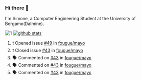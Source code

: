 ### Hi there 👋

I'm Simone, a Computer Engineering Student at the University of Bergamo(Dalmine).

![1](https://github-readme-stats.vercel.app/api/top-langs/?username=SudatiSimone&theme=white-blue) [![github stats](https://github-readme-stats.vercel.app/api?username=SudatiSimone&theme=white-blue)](https://github.com/anuraghazra/github-readme-stats)

<!--START_SECTION:activity-->
1. ❗️ Opened issue [#49](https://github.com/fougue/mayo/issues/49) in [fougue/mayo](https://github.com/fougue/mayo)
2. ❗️ Closed issue [#43](https://github.com/fougue/mayo/issues/43) in [fougue/mayo](https://github.com/fougue/mayo)
3. 🗣 Commented on [#43](https://github.com/fougue/mayo/issues/43) in [fougue/mayo](https://github.com/fougue/mayo)
4. 🗣 Commented on [#43](https://github.com/fougue/mayo/issues/43) in [fougue/mayo](https://github.com/fougue/mayo)
5. 🗣 Commented on [#43](https://github.com/fougue/mayo/issues/43) in [fougue/mayo](https://github.com/fougue/mayo)
<!--END_SECTION:activity-->

